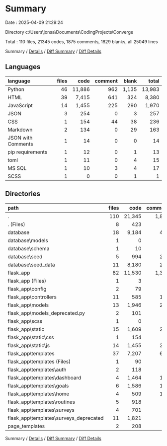 # Summary

Date : 2025-04-09 21:29:24

Directory c:\\Users\\jonsa\\Documents\\CodingProjects\\Converge

Total : 110 files,  21345 codes, 1875 comments, 1829 blanks, all 25049 lines

Summary / [Details](details.md) / [Diff Summary](diff.md) / [Diff Details](diff-details.md)

## Languages
| language | files | code | comment | blank | total |
| :--- | ---: | ---: | ---: | ---: | ---: |
| Python | 46 | 11,886 | 962 | 1,135 | 13,983 |
| HTML | 39 | 7,415 | 641 | 324 | 8,380 |
| JavaScript | 14 | 1,455 | 225 | 290 | 1,970 |
| JSON | 3 | 254 | 0 | 3 | 257 |
| CSS | 1 | 154 | 44 | 38 | 236 |
| Markdown | 2 | 134 | 0 | 29 | 163 |
| JSON with Comments | 1 | 14 | 0 | 0 | 14 |
| pip requirements | 1 | 12 | 0 | 1 | 13 |
| toml | 1 | 11 | 0 | 4 | 15 |
| MS SQL | 1 | 10 | 3 | 4 | 17 |
| SCSS | 1 | 0 | 0 | 1 | 1 |

## Directories
| path | files | code | comment | blank | total |
| :--- | ---: | ---: | ---: | ---: | ---: |
| . | 110 | 21,345 | 1,875 | 1,829 | 25,049 |
| . (Files) | 8 | 423 | 0 | 39 | 462 |
| database | 18 | 9,184 | 493 | 358 | 10,035 |
| database\\models | 1 | 0 | 0 | 1 | 1 |
| database\\schema | 1 | 10 | 3 | 4 | 17 |
| database\\seed | 5 | 994 | 229 | 244 | 1,467 |
| database\\seed_data | 11 | 8,180 | 261 | 109 | 8,550 |
| flask_app | 82 | 11,530 | 1,379 | 1,427 | 14,336 |
| flask_app (Files) | 1 | 3 | 0 | 3 | 6 |
| flask_app\\config | 2 | 79 | 46 | 18 | 143 |
| flask_app\\controllers | 11 | 585 | 166 | 262 | 1,013 |
| flask_app\\models | 13 | 1,946 | 259 | 473 | 2,678 |
| flask_app\\models_deprecated.py | 2 | 101 | 1 | 23 | 125 |
| flask_app\\scss | 1 | 0 | 0 | 1 | 1 |
| flask_app\\static | 15 | 1,609 | 269 | 328 | 2,206 |
| flask_app\\static\\css | 1 | 154 | 44 | 38 | 236 |
| flask_app\\static\\js | 14 | 1,455 | 225 | 290 | 1,970 |
| flask_app\\templates | 37 | 7,207 | 638 | 319 | 8,164 |
| flask_app\\templates (Files) | 1 | 90 | 1 | 9 | 100 |
| flask_app\\templates\\auth | 2 | 118 | 0 | 11 | 129 |
| flask_app\\templates\\dashboard | 4 | 1,464 | 147 | 127 | 1,738 |
| flask_app\\templates\\goals | 6 | 1,586 | 122 | 72 | 1,780 |
| flask_app\\templates\\home | 4 | 509 | 197 | 17 | 723 |
| flask_app\\templates\\routines | 5 | 918 | 42 | 38 | 998 |
| flask_app\\templates\\surveys | 4 | 701 | 55 | 30 | 786 |
| flask_app\\templates\\surveys_deprecated | 11 | 1,821 | 74 | 15 | 1,910 |
| page_templates | 2 | 208 | 3 | 5 | 216 |

Summary / [Details](details.md) / [Diff Summary](diff.md) / [Diff Details](diff-details.md)